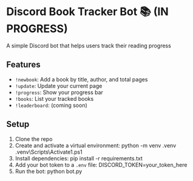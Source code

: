 # Discord Book Tracker Bot 📚 (IN PROGRESS)

A simple Discord bot that helps users track their reading progress

## Features
- `!newbook`: Add a book by title, author, and total pages
- `!update`: Update your current page
- `!progress`: Show your progress bar
- `!books`: List your tracked books
- `!leaderboard`: (coming soon)

## Setup
1. Clone the repo
2. Create and activate a virtual environment:
python -m venv .venv
.venv\Scripts\Activate1.ps1
3. Install dependencies:
pip install -r requirements.txt
4. Add your bot token to a `.env` file:
DISCORD_TOKEN=your_token_here
5. Run the bot:
python bot.py


